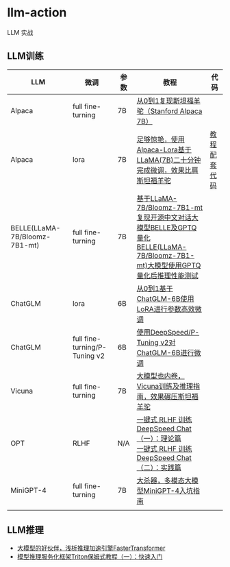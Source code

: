 # llm-action

LLM 实战



## LLM训练

| LLM                           | 微调                            | 参数  | 教程                                                                                                                                                                                      | 代码  |
| ----------------------------- | ----------------------------- | --- | --------------------------------------------------------------------------------------------------------------------------------------------------------------------------------------- | --- |
| Alpaca                        | full fine-turning             | 7B  | [从0到1复现斯坦福羊驼（Stanford Alpaca 7B）](https://zhuanlan.zhihu.com/p/618321077)                                                                                                               |     |
| Alpaca                        | lora                          | 7B  | [足够惊艳，使用Alpaca-Lora基于LLaMA(7B)二十分钟完成微调，效果比肩斯坦福羊驼](https://zhuanlan.zhihu.com/p/619426866)                                                                                               |     [教程配套代码](https://github.com/liguodongiot/llm-action/tree/main/alpaca-lora)|
| BELLE(LLaMA-7B/Bloomz-7B1-mt) | full fine-turning             | 7B  | [基于LLaMA-7B/Bloomz-7B1-mt复现开源中文对话大模型BELLE及GPTQ量化](https://zhuanlan.zhihu.com/p/618876472)<br/>[BELLE(LLaMA-7B/Bloomz-7B1-mt)大模型使用GPTQ量化后推理性能测试](https://zhuanlan.zhihu.com/p/621128368) |     |
| ChatGLM                       | lora                          | 6B  | [从0到1基于ChatGLM-6B使用LoRA进行参数高效微调](https://zhuanlan.zhihu.com/p/621793987)                                                                                                                |     |
| ChatGLM                       | full fine-turning/P-Tuning v2 | 6B  | [使用DeepSpeed/P-Tuning v2对ChatGLM-6B进行微调](https://zhuanlan.zhihu.com/p/622351059)                                                                                                        |     |
| Vicuna                        | full fine-turning             | 7B  | [大模型也内卷，Vicuna训练及推理指南，效果碾压斯坦福羊驼](https://zhuanlan.zhihu.com/p/624012908)                                                                                                                |     |
| OPT                           | RLHF                          | N/A | [一键式 RLHF 训练 DeepSpeed Chat（一）：理论篇](https://zhuanlan.zhihu.com/p/626159553) <br/>[一键式 RLHF 训练 DeepSpeed Chat（二）：实践篇](https://zhuanlan.zhihu.com/p/626214655)                            |     |
| MiniGPT-4                     | full fine-turning             | 7B  | [大杀器，多模态大模型MiniGPT-4入坑指南](https://zhuanlan.zhihu.com/p/627671257)                                                                                                                       |     |
|                               |                               |     |                                                                                                                                                                                         |     |







## LLM推理

- [大模型的好伙伴，浅析推理加速引擎FasterTransformer](https://zhuanlan.zhihu.com/p/626008090)
- [模型推理服务化框架Triton保姆式教程（一）：快速入门](https://zhuanlan.zhihu.com/p/629336492)
